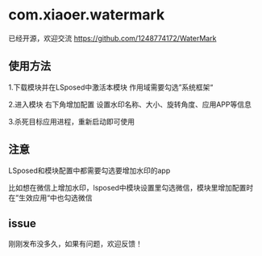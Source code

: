 # com.xiaoer.watermark

已经开源，欢迎交流
https://github.com/1248774172/WaterMark

## 使用方法
1.下载模块并在LSposed中激活本模块 作用域需要勾选”系统框架“

2.进入模块 右下角增加配置 设置水印名称、大小、旋转角度、应用APP等信息

3.杀死目标应用进程，重新启动即可使用

## 注意

LSposed和模块配置中都需要勾选要增加水印的app

比如想在微信上增加水印，lsposed中模块设置里勾选微信，模块里增加配置时在”生效应用“中也勾选微信

## issue
刚刚发布没多久，如果有问题，欢迎反馈！
